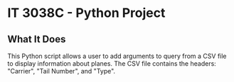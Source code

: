 # IT 3038C - Python Project

## What It Does
This Python script allows a user to add arguments to query from a CSV file to display information about planes. The CSV file contains the headers: "Carrier", "Tail Number", and "Type".